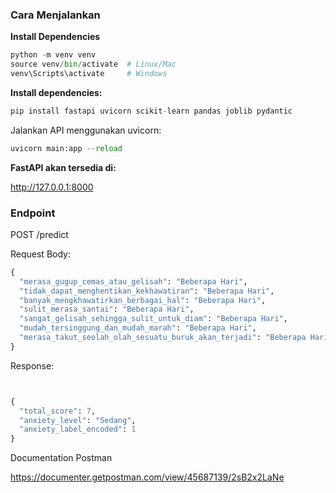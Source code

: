 ###  Cara Menjalankan

**Install Dependencies**

```python
python -m venv venv
source venv/bin/activate  # Linux/Mac
venv\Scripts\activate     # Windows
```
**Install dependencies:**

```python
pip install fastapi uvicorn scikit-learn pandas joblib pydantic
```

Jalankan API menggunakan uvicorn:

```python
uvicorn main:app --reload
```

**FastAPI akan tersedia di:**

http://127.0.0.1:8000


### Endpoint


POST /predict

Request Body:

```python
{
  "merasa_gugup_cemas_atau_gelisah": "Beberapa Hari",
  "tidak_dapat_menghentikan_kekhawatiran": "Beberapa Hari",
  "banyak_mengkhawatirkan_berbagai_hal": "Beberapa Hari",
  "sulit_merasa_santai": "Beberapa Hari",
  "sangat_gelisah_sehingga_sulit_untuk_diam": "Beberapa Hari",
  "mudah_tersinggung_dan_mudah_marah": "Beberapa Hari",
  "merasa_takut_seolah_olah_sesuatu_buruk_akan_terjadi": "Beberapa Hari"
}
```

Response:

```python


{
  "total_score": 7,
  "anxiety_level": "Sedang",
  "anxiety_label_encoded": 1
}
```

Documentation Postman

https://documenter.getpostman.com/view/45687139/2sB2x2LaNe
